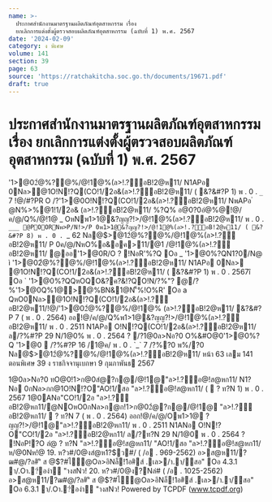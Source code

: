 ```yaml
---
name: >-
  ประกาศสำนักงานมาตรฐานผลิตภัณฑ์อุตสาหกรรม เรื่อง
  ยกเลิกการแต่งตั้งผู้ตรวจสอบผลิตภัณฑ์อุตสาหกรรม (ฉบับที่ 1) พ.ศ. 2567
date: '2024-02-09'
category: ง พิเศษ
volume: 141
section: 39
page: 63
source: 'https://ratchakitcha.soc.go.th/documents/19671.pdf'
draft: true
---
```


# ประกาศสำนักงานมาตรฐานผลิตภัณฑ์อุตสาหกรรม เรื่อง ยกเลิกการแต่งตั้งผู้ตรวจสอบผลิตภัณฑ์อุตสาหกรรม (ฉบับที่ 1) พ.ศ. 2567

'1>@02ํ@%?@%/@!1@%(ล>!.?์อB!2@ห11/ N1APอ 0Nล>@1O!N!?Q(CO!1/2อ&(ล>!.?์อB!2@ห11/ ( &?&#?P 1) พ . 0 . `_` 7 !@/#?PR O /?'1>@0O!N!?Q(CO!1/2อ&(ล>!.?์อB!2@ห11/ NพAPอ ํ @N%>%@1!1/2อ& (ล>!.?์อB!2@ห11/ %?Q% อ@0?0อํ@%@!@/ค/@/Q%/@!1@ _ OหNพ1>1@&?ญญ?!>/@!1@%(ล>!.?์อB!2@ห11/ พ . 0 . `___ @POORNพ>P/N!>/P 0พ1>1@&?ญญ?!>/@!1@%(ล>!.?์อB!2@ห11/ ( &?&#?P 8) พ . 0 . `_ 62 Nล@$>@12ํ@%?@%/@!1@%(ล>!.?์อB!2@ห11/ P 0ค/@/NหO%อ&อค>11/@1 /@!1@%(ล>!.?์อB!2@ห11/ @ออ'1>@0R/O ? !NอR'%?Q Oอ _ '1>@0%?QN1?0/N@ ì '1>@02ํ@%?@%/@!1@%(ล>!.?์อB!2@ห11/ N1APอ 0Nล> @1O!N!?Q(CO!1/2อ&(ล>!.?์อB!2@ห11/ ( &?&#?P 1) พ . 0 . 2567î Oอ ` '1>@0%?QQหOQO&?ค?&!?QO!N/?%"? @/?%'1>@0Q%1@>@%BN&1@N'็%!O%R' Oอ a QหO0Nล>@1O!N!?Q(CO!1/2อ&(ล>!.?์อB!2@ห11/!@/'1>@02ํ@%?@%/@!1@% (ล>!.?์อB!2@ห11/ &?&#?P 7 ( พ . 0 . 2564) ออ!@/ค/@/Q%พ1>1@&?ญญ?!>/@!1@%(ล>!.?์ อB!2@ห11/ พ . 0 . 2511 N1APอ O!N!?Q(CO!1/2อ&(ล>!.?์อB!2@ห11/ ล/?%#?P 29 N/1@0% พ . 0 . 2564 ? /?1@0ล>Nอ?0 O%&#O@0'1>@0%?Q '1>@0  /?%#?P 16 /1@ค/ พ . 0 . `_` 7 /?%?0 พ%/?0 Nล@$>@12ํ@%?@%/@!1@%(ล>!.?์อB!2@ห11/ หน้า 63 เลม 141 ตอนพิเศษ 39 ง ราชกิจจานุเบกษา 9 กุมภาพันธ 2567

1@0ล>Nอ?0 ทO@0!1>ก@0สํ@?ก@/@!1@"ล>!.?์อ@!ส@หก11/ N1?Nอ 0กNล>กก@1O!N!?O"AO!1/สอ "ล>!.?์อ@!ส@หก11/ (  ? ท?N 1) พ . 0 . 2567 1@0ANอ"CO!1/2อ "ล>!.?์อB!2@หก11/@NOหO0กNล>ก@ก!1>ก@02ํ@?ก@/@!1@ "ล>!.?์อB!2@หก11/  ? ท?N 7 ( พ . 0 . 2564) ออก!@/ค/@/Oพ1>1@ ? ญญ?!>/@!1@"ล>!.?์อB!2@หก11/ พ . 0 . 2511 N1ANอ O!N!?O"CO!1/2อ "ล>!.?์อB!2@หก11/ ล/?ท?N 29 N/1@0 พ . 0 . 2564 ? !NอP!?O ลํ@ ? ท?N "ล>!.?์อ@!ส@หก11/ "AO!1/สอ "ล>!.?์อ@!ส@หก11/ ห/@0Nห!@ 19. ห?ว#/0@งสํ@ห1?$ว#/ ( /อ . 969-2562) อ>ส@ห11/?ฒ#@/?ล#ิ"ิ ส @$?#ไ้@Oล>อิNล็!1อ#ิส์ .เล>/า.า/สอ" Oอ 4.3.1 า/.Oา.?่องำุ "างสNว! 20. ห?ว#/0@ง?Nล่# ( /อ . 1025-2562) อ>ส@ห11/?ฒ#@/?ล#ิ"ิ ส @$?#ไ้@Oล>อิNล็!1อ#ิส์ .เล>/า.า/สอ" Oอ 6.3.1 า/.Oา.?่องำุ "างสNว! Powered by TCPDF (www.tcpdf.org)
